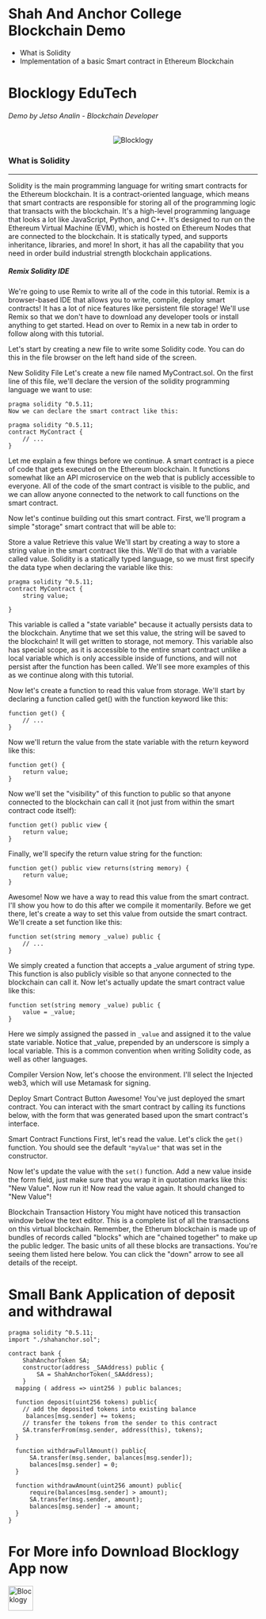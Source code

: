 # Shah And Anchor College Blockchain Demo


- What is Solidity
- Implementation of a basic Smart contract in Ethereum Blockchain


# Blocklogy EduTech
###### Demo by Jetso Analin - Blockchain Developer

<center> <img src="https://lh3.googleusercontent.com/QlQqejAQbV6b1oVX5ps2gG9QNROpAAGqnWLzTtA3iCSflBQ5uLprpOl2qdXO3WwHsUg" alt="Blocklogy"> </center>




### What is Solidity
                
---

Solidity is the main programming language for writing smart contracts for the Ethereum blockchain. It is a contract-oriented language, which means that smart contracts are responsible for storing all of the programming logic that transacts with the blockchain. It's a high-level programming language that looks a lot like JavaScript, Python, and C++. It's designed to run on the Ethereum Virtual Machine (EVM), which is hosted on Ethereum Nodes that are connected to the blockchain. It is statically typed, and supports inheritance, libraries, and more! In short, it has all the capability that you need in order build industrial strength blockchain applications.

##### Remix Solidity IDE
We're going to use Remix to write all of the code in this tutorial. Remix is a browser-based IDE that allows you to write, compile, deploy smart contracts! It has a lot of nice features like persistent file storage! We'll use Remix so that we don't have to download any developer tools or install anything to get started. Head on over to Remix in a new tab in order to follow along with this tutorial.

Let's start by creating a new file to write some Solidity code. You can do this in the file browser on the left hand side of the screen.

New Solidity File
Let's create a new file named MyContract.sol. On the first line of this file, we'll declare the version of the solidity programming language we want to use:

```
pragma solidity ^0.5.11;
Now we can declare the smart contract like this:

pragma solidity ^0.5.11;
contract MyContract {
    // ...
}
```
Let me explain a few things before we continue. A smart contract is a piece of code that gets executed on the Ethereum blockchain. It functions somewhat like an API microservice on the web that is publicly accessible to everyone. All of the code of the smart contract is visible to the public, and we can allow anyone connected to the network to call functions on the smart contract.

Now let's continue building out this smart contract. First, we'll program a simple "storage" smart contract that will be able to:

Store a value
Retrieve this value
We'll start by creating a way to store a string value in the smart contract like this. We'll do that with a variable called value. Solidity is a statically typed language, so we must first specify the data type when declaring the variable like this:

```
pragma solidity ^0.5.11;
contract MyContract {
    string value;

}
```
This variable is called a "state variable" because it actually persists data to the blockchain. Anytime that we set this value, the string will be saved to the blockchain! It will get written to storage, not memory. This variable also has special scope, as it is accessible to the entire smart contract unlike a local variable which is only accessible inside of functions, and will not persist after the function has been called. We'll see more examples of this as we continue along with this tutorial.

Now let's create a function to read this value from storage. We'll start by declaring a function called get() with the function keyword like this:

```
function get() {
    // ...
}
```
Now we'll return the value from the state variable with the return keyword like this:

```
function get() {
    return value;
}
```
Now we'll set the "visibility" of this function to public so that anyone connected to the blockchain can call it (not just from within the smart contract code itself):

```
function get() public view {
    return value;
}
```
Finally, we'll specify the return value string for the function:
```
function get() public view returns(string memory) {
    return value;
}
```
Awesome! Now we have a way to read this value from the smart contract. I'll show you how to do this after we compile it momentarily. Before we get there, let's create a way to set this value from outside the smart contract. We'll create a set function like this:
```
function set(string memory _value) public {
    // ...
}
```
We simply created a function that accepts a _value argument of string type. This function is also publicly visible so that anyone connected to the blockchain can call it. Now let's actually update the smart contract value like this:
```
function set(string memory _value) public {
    value = _value;
}
```
Here we simply assigned the passed in ```_value``` and assigned it to the value state variable. Notice that _value, prepended by an underscore is simply a local variable. This is a common convention when writing Solidity code, as well as other languages.


Compiler Version
Now, let's choose the environment. I'll select the Injected web3, which will use Metamask for signing.

Deploy Smart Contract Button
Awesome! You've just deployed the smart contract. You can interact with the smart contract by calling its functions below, with the form that was generated based upon the smart contract's interface.

Smart Contract Functions
First, let's read the value. Let's click the ```get()``` function. You should see the default ```"myValue"``` that was set in the constructor.

Now let's update the value with the ```set()``` function. Add a new value inside the form field, just make sure that you wrap it in quotation marks like this: "New Value". Now run it! Now read the value again. It should changed to "New Value"!

Blockchain Transaction History
You might have noticed this transaction window below the text editor. This is a complete list of all the transactions on this virtual blockchain. Remember, the Etherum blockchain is made up of bundles of records called "blocks" which are "chained together" to make up the public ledger. The basic units of all these blocks are transactions. You're seeing them listed here below. You can click the "down" arrow to see all details of the receipt.


# Small Bank Application of deposit and withdrawal

```
pragma solidity ^0.5.11;
import "./shahanchor.sol";

contract bank {
    ShahAnchorToken SA;
    constructor(address _SAAddress) public {
        SA = ShahAnchorToken(_SAAddress);
    }
  mapping ( address => uint256 ) public balances;

  function deposit(uint256 tokens) public{
    // add the deposited tokens into existing balance
     balances[msg.sender] += tokens;
    // transfer the tokens from the sender to this contract
    SA.transferFrom(msg.sender, address(this), tokens);
  }

  function withdrawFullAmount() public{
      SA.transfer(msg.sender, balances[msg.sender]);
      balances[msg.sender] = 0;
  }
  
  function withdrawAmount(uint256 amount) public{
      require(balances[msg.sender] > amount);
      SA.transfer(msg.sender, amount);
      balances[msg.sender] -= amount;
  }
}
```


# For More info Download Blocklogy App now

<a href= "https://play.google.com/store/apps/details?id=com.blocklogy.blocklogyapp"><img width=50px height=50px src="https://mondrian.mashable.com/uploads%252Fcard%252Fimage%252F475500%252Ff018ae30-f60a-43b7-a3fd-d9acec74849e.png%252Ffull-fit-in__950x534.png?signature=T8lnjwshIlXsatf7BSwU-PhthKQ=&source=https%3A%2F%2Fblueprint-api-production.s3.amazonaws.com" alt="Blocklogy"> </a>


